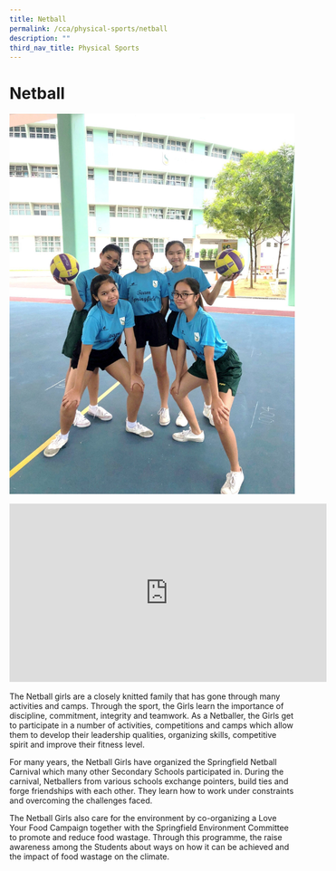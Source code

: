 ```yaml
---
title: Netball
permalink: /cca/physical-sports/netball
description: ""
third_nav_title: Physical Sports
---
```

# **Netball**

![](/images/Netball%20Cover.jpg)

<iframe width="560" height="315" src="https://www.youtube.com/embed/8WrOlfnOW-U" title="YouTube video player" frameborder="0" allow="accelerometer; autoplay; clipboard-write; encrypted-media; gyroscope; picture-in-picture" allowfullscreen></iframe>

The Netball girls are a closely knitted family that has gone through many activities and camps. Through the sport, the Girls learn the importance of discipline, commitment, integrity and teamwork. As a Netballer, the Girls get to participate in a number of activities, competitions and camps which allow them to develop their leadership qualities, organizing skills, competitive spirit and improve their fitness level.  
  
For many years, the Netball Girls have organized the Springfield Netball Carnival which many other Secondary Schools participated in. During the carnival, Netballers from various schools exchange pointers, build ties and forge friendships with each other. They learn how to work under constraints and overcoming the challenges faced.  
  
The Netball Girls also care for the environment by co-organizing a Love Your Food Campaign together with the Springfield Environment Committee to promote and reduce food wastage. Through this programme, the raise awareness among the Students about ways on how it can be achieved and the impact of food wastage on the climate.